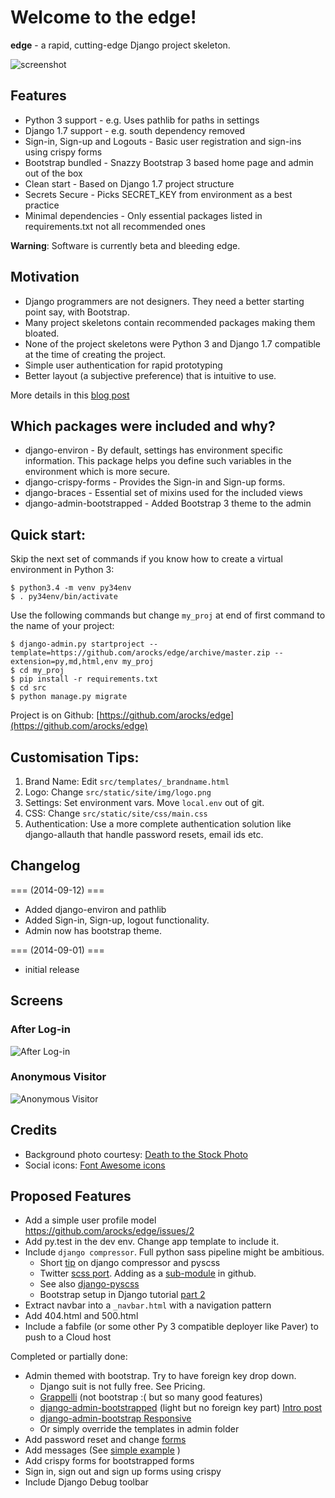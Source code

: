 # Welcome to the edge!

__edge__ - a rapid, cutting-edge Django project skeleton. 

![screenshot](http://i.imgur.com/PEyLbLWl.jpg)

## Features

* Python 3 support - e.g. Uses pathlib for paths in settings
* Django 1.7 support - e.g. south dependency removed
* Sign-in, Sign-up and Logouts - Basic user registration and sign-ins using crispy forms
* Bootstrap bundled - Snazzy Bootstrap 3 based home page and admin out of the box
* Clean start - Based on Django 1.7 project structure
* Secrets Secure - Picks SECRET_KEY from environment as a best practice
* Minimal dependencies - Only essential packages listed in requirements.txt not all recommended ones

__Warning__: Software is currently beta and bleeding edge.

## Motivation

* Django programmers are not designers. They need a better starting point say, with Bootstrap.
* Many project skeletons contain recommended packages making them bloated.
* None of the project skeletons were Python 3 and Django 1.7 compatible at the time of creating the project.
* Simple user authentication for rapid prototyping
* Better layout (a subjective preference) that is intuitive to use.

More details in this [blog post](http://arunrocks.com/introducing-edge-a-modern-django-project-template/)

## Which packages were included and why?

* django-environ - By default, settings has environment specific information. This package helps you define such variables in the environment which is more secure.
* django-crispy-forms - Provides the Sign-in and Sign-up forms.
* django-braces - Essential set of mixins used for the included views
* django-admin-bootstrapped - Added Bootstrap 3 theme to the admin

## Quick start:

Skip the next set of commands if you know how to create a virtual environment in Python 3:

    $ python3.4 -m venv py34env
    $ . py34env/bin/activate

Use the following commands but change `my_proj` at end of first command to the name of your project:

    $ django-admin.py startproject --template=https://github.com/arocks/edge/archive/master.zip --extension=py,md,html,env my_proj
    $ cd my_proj
    $ pip install -r requirements.txt 
    $ cd src
    $ python manage.py migrate

Project is on Github: [https://github.com/arocks/edge](https://github.com/arocks/edge)

## Customisation Tips:

1. Brand Name: Edit `src/templates/_brandname.html` 
2. Logo: Change `src/static/site/img/logo.png`
3. Settings: Set environment vars. Move `local.env` out of git.
4. CSS: Change `src/static/site/css/main.css`
5. Authentication: Use a more complete authentication solution like django-allauth that handle password resets, email ids etc.

## Changelog

=== (2014-09-12) ===

  * Added django-environ and pathlib
  * Added Sign-in, Sign-up, logout functionality. 
  * Admin now has bootstrap theme.

=== (2014-09-01) ===

  * initial release

## Screens

### After Log-in
![After Log-in](http://i.imgur.com/aCYser3l.jpg)

### Anonymous Visitor
![Anonymous Visitor](http://i.imgur.com/PEyLbLWl.jpg)

## Credits

- Background photo courtesy: [Death to the Stock Photo](http://deathtothestockphoto.com/)
- Social icons: [Font Awesome icons](http://fontawesome.io/)

## Proposed Features

- Add a simple user profile model <https://github.com/arocks/edge/issues/2>
- Add py.test in the dev env. Change app template to include it.
- Include `django compressor`. Full python sass pipeline might be ambitious.
  - Short [tip](http://jamie.curle.io/blog/using-pyscss-django_compressor/) on django compressor and pyscss
  - Twitter [scss port](https://github.com/twbs/bootstrap-sass). Adding as a [sub-module](http://stackoverflow.com/questions/5252450/using-someone-elses-repo-as-a-git-submodule-on-github) in github.
  - See also [django-pyscss](https://github.com/fusionbox/django-pyscss)
  - Bootstrap setup in Django tutorial [part 2](http://www.lasolution.be/blog/using-your-own-flavor-bootstrap-django-project-part-2.html)
- Extract navbar into a `_navbar.html` with a navigation pattern
- Add 404.html and 500.html
- Include a fabfile (or some other Py 3 compatible deployer like Paver) to push to a Cloud host 

Completed or partially done:

- Admin themed with bootstrap. Try to have foreign key drop down.
  - Django suit is not fully free. See Pricing.
  - [Grappelli](http://grappelliproject.com/) (not bootstrap :( but so many good features)
  - [django-admin-bootstrapped](https://github.com/django-admin-bootstrapped/django-admin-bootstrapped) (light but no foreign key part) [Intro post](https://riccardo.forina.me/bootstrap-your-django-admin-in-3-minutes/)
  - [django-admin-bootstrap Responsive](https://github.com/douglasmiranda/django-admin-bootstrap/)
  - Or simply override the templates in admin folder
- Add password reset and change [forms](http://www.reddit.com/r/django/comments/2hp91t/barebones_django_authentication_for_the/)
- Add messages (See [simple example](http://stackoverflow.com/a/16711962/3107299) )
- Add crispy forms for bootstrapped forms
- Sign in, sign out and sign up forms using crispy
- Include Django Debug toolbar
